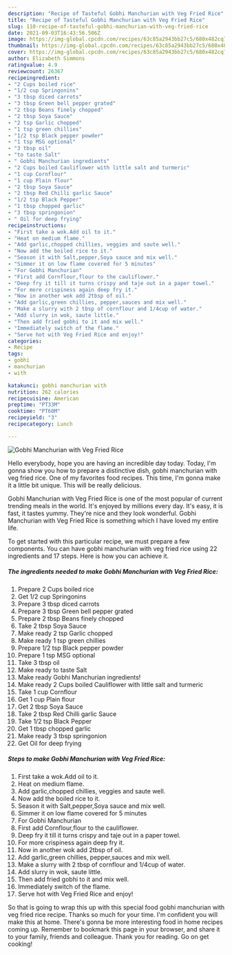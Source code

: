 ```yaml
---
description: "Recipe of Tasteful Gobhi Manchurian with Veg Fried Rice"
title: "Recipe of Tasteful Gobhi Manchurian with Veg Fried Rice"
slug: 110-recipe-of-tasteful-gobhi-manchurian-with-veg-fried-rice
date: 2021-09-03T16:43:56.506Z
image: https://img-global.cpcdn.com/recipes/63c85a2943bb27c5/680x482cq70/gobhi-manchurian-with-veg-fried-rice-recipe-main-photo.jpg
thumbnail: https://img-global.cpcdn.com/recipes/63c85a2943bb27c5/680x482cq70/gobhi-manchurian-with-veg-fried-rice-recipe-main-photo.jpg
cover: https://img-global.cpcdn.com/recipes/63c85a2943bb27c5/680x482cq70/gobhi-manchurian-with-veg-fried-rice-recipe-main-photo.jpg
author: Elizabeth Simmons
ratingvalue: 4.9
reviewcount: 26367
recipeingredient:
- "2 Cups boiled rice"
- "1/2 cup Springonins"
- "3 tbsp diced carrots"
- "3 tbsp Green bell pepper grated"
- "2 tbsp Beans finely chopped"
- "2 tbsp Soya Sauce"
- "2 tsp Garlic chopped"
- "1 tsp green chillies"
- "1/2 tsp Black pepper powder"
- "1 tsp MSG optional"
- "3 tbsp oil"
- "to taste Salt"
- " Gobhi Manchurian ingredients"
- "2 Cups boiled Cauliflower with little salt and turmeric"
- "1 cup Cornflour"
- "1 cup Plain flour"
- "2 tbsp Soya Sauce"
- "2 tbsp Red Chilli garlic Sauce"
- "1/2 tsp Black Pepper"
- "1 tbsp chopped garlic"
- "3 tbsp springonion"
- " Oil for deep frying"
recipeinstructions:
- "First take a wok.Add oil to it."
- "Heat on medium flame."
- "Add garlic,chopped chillies, veggies and saute well."
- "Now add the boiled rice to it."
- "Season it with Salt,pepper,Soya sauce and mix well."
- "Simmer it on low flame covered for 5 minutes"
- "For Gobhi Manchurian"
- "First add Cornflour,flour to the cauliflower."
- "Deep fry it till it turns crispy and taje out in a paper towel."
- "For more crispiness again deep fry it."
- "Now in another wok add 2tbsp of oil."
- "Add garlic,green chillies, pepper,sauces and mix well."
- "Make a slurry with 2 tbsp of cornflour and 1/4cup of water."
- "Add slurry in wok, saute little."
- "Then add fried gobhi to it and mix well."
- "Immediately switch of the flame."
- "Serve hot with Veg Fried Rice and enjoy!"
categories:
- Recipe
tags:
- gobhi
- manchurian
- with

katakunci: gobhi manchurian with 
nutrition: 262 calories
recipecuisine: American
preptime: "PT33M"
cooktime: "PT60M"
recipeyield: "3"
recipecategory: Lunch

---
```



![Gobhi Manchurian with Veg Fried Rice](https://img-global.cpcdn.com/recipes/63c85a2943bb27c5/680x482cq70/gobhi-manchurian-with-veg-fried-rice-recipe-main-photo.jpg)

Hello everybody, hope you are having an incredible day today. Today, I'm gonna show you how to prepare a distinctive dish, gobhi manchurian with veg fried rice. One of my favorites food recipes. This time, I'm gonna make it a little bit unique. This will be really delicious.

Gobhi Manchurian with Veg Fried Rice is one of the most popular of current trending meals in the world. It's enjoyed by millions every day. It's easy, it is fast, it tastes yummy. They're nice and they look wonderful. Gobhi Manchurian with Veg Fried Rice is something which I have loved my entire life.




To get started with this particular recipe, we must prepare a few components. You can have gobhi manchurian with veg fried rice using 22 ingredients and 17 steps. Here is how you can achieve it.

<!--inarticleads1-->

##### The ingredients needed to make Gobhi Manchurian with Veg Fried Rice:

1. Prepare 2 Cups boiled rice
1. Get 1/2 cup Springonins
1. Prepare 3 tbsp diced carrots
1. Prepare 3 tbsp Green bell pepper grated
1. Prepare 2 tbsp Beans finely chopped
1. Take 2 tbsp Soya Sauce
1. Make ready 2 tsp Garlic chopped
1. Make ready 1 tsp green chillies
1. Prepare 1/2 tsp Black pepper powder
1. Prepare 1 tsp MSG optional
1. Take 3 tbsp oil
1. Make ready to taste Salt
1. Make ready  Gobhi Manchurian ingredients!
1. Make ready 2 Cups boiled Cauliflower with little salt and turmeric
1. Take 1 cup Cornflour
1. Get 1 cup Plain flour
1. Get 2 tbsp Soya Sauce
1. Take 2 tbsp Red Chilli garlic Sauce
1. Take 1/2 tsp Black Pepper
1. Get 1 tbsp chopped garlic
1. Make ready 3 tbsp springonion
1. Get  Oil for deep frying




<!--inarticleads2-->

##### Steps to make Gobhi Manchurian with Veg Fried Rice:

1. First take a wok.Add oil to it.
1. Heat on medium flame.
1. Add garlic,chopped chillies, veggies and saute well.
1. Now add the boiled rice to it.
1. Season it with Salt,pepper,Soya sauce and mix well.
1. Simmer it on low flame covered for 5 minutes
1. For Gobhi Manchurian
1. First add Cornflour,flour to the cauliflower.
1. Deep fry it till it turns crispy and taje out in a paper towel.
1. For more crispiness again deep fry it.
1. Now in another wok add 2tbsp of oil.
1. Add garlic,green chillies, pepper,sauces and mix well.
1. Make a slurry with 2 tbsp of cornflour and 1/4cup of water.
1. Add slurry in wok, saute little.
1. Then add fried gobhi to it and mix well.
1. Immediately switch of the flame.
1. Serve hot with Veg Fried Rice and enjoy!




So that is going to wrap this up with this special food gobhi manchurian with veg fried rice recipe. Thanks so much for your time. I'm confident you will make this at home. There's gonna be more interesting food in home recipes coming up. Remember to bookmark this page in your browser, and share it to your family, friends and colleague. Thank you for reading. Go on get cooking!
